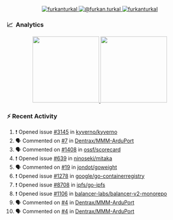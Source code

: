 <p align="center">
  <a href="https://linkedin.com/in/furkanturkal" target="blank">
    <img src="https://img.shields.io/badge/linkedin-%230077B5.svg?&style=for-the-badge&logo=linkedin&logoColor=white" alt="furkanturkal" />
  </a>
  <a href="https://medium.com/@furkan.turkal" target="blank">
    <img src="https://img.shields.io/badge/medium-%2312100E.svg?&style=for-the-badge&logo=medium&logoColor=white" alt="@furkan.turkal" />
  </a>
  <a href="https://twitter.com/furkanturkaI" target="blank">
    <img src="https://img.shields.io/badge/Twitter-1DA1F2?style=for-the-badge&logo=twitter&logoColor=white" alt="furkanturkaI" />
  </a>
</p>

### 📈 &nbsp;Analytics

<p align="center">
  <a href="https://coderstats.net/github/#Dentrax">
    <img height="180em" src="https://github-readme-stats-eight-theta.vercel.app/api?username=Dentrax&show_icons=true&theme=algolia&include_all_commits=true&count_private=true&line_height=26"/>
    <img height="180em" src="https://github-readme-stats-eight-theta.vercel.app/api/top-langs/?username=Dentrax&layout=compact&langs_count=8&theme=algolia&line_height=26"/>
  </a>
</p>

### :zap: Recent Activity

<!--START_SECTION:activity-->
1. ❗️ Opened issue [#3145](https://github.com/kyverno/kyverno/issues/3145) in [kyverno/kyverno](https://github.com/kyverno/kyverno)
2. 🗣 Commented on [#7](https://github.com/Dentrax/MMM-ArduPort/issues/7) in [Dentrax/MMM-ArduPort](https://github.com/Dentrax/MMM-ArduPort)
3. 🗣 Commented on [#1408](https://github.com/ossf/scorecard/issues/1408) in [ossf/scorecard](https://github.com/ossf/scorecard)
4. ❗️ Opened issue [#639](https://github.com/ninoseki/mitaka/issues/639) in [ninoseki/mitaka](https://github.com/ninoseki/mitaka)
5. 🗣 Commented on [#19](https://github.com/jondot/goweight/issues/19) in [jondot/goweight](https://github.com/jondot/goweight)
6. ❗️ Opened issue [#1278](https://github.com/google/go-containerregistry/issues/1278) in [google/go-containerregistry](https://github.com/google/go-containerregistry)
7. ❗️ Opened issue [#8708](https://github.com/ipfs/go-ipfs/issues/8708) in [ipfs/go-ipfs](https://github.com/ipfs/go-ipfs)
8. ❗️ Opened issue [#1106](https://github.com/balancer-labs/balancer-v2-monorepo/issues/1106) in [balancer-labs/balancer-v2-monorepo](https://github.com/balancer-labs/balancer-v2-monorepo)
9. 🗣 Commented on [#4](https://github.com/Dentrax/MMM-ArduPort/issues/4) in [Dentrax/MMM-ArduPort](https://github.com/Dentrax/MMM-ArduPort)
10. 🗣 Commented on [#4](https://github.com/Dentrax/MMM-ArduPort/issues/4) in [Dentrax/MMM-ArduPort](https://github.com/Dentrax/MMM-ArduPort)
<!--END_SECTION:activity-->
